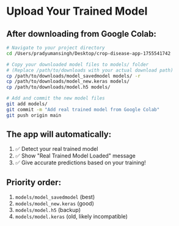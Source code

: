 # Upload Your Trained Model

## After downloading from Google Colab:

```bash
# Navigate to your project directory
cd /Users/pradyumansingh/Desktop/crop-disease-app-1755541742

# Copy your downloaded model files to models/ folder
# (Replace /path/to/downloads with your actual download path)
cp /path/to/downloads/model_savedmodel models/ -r
cp /path/to/downloads/model_new.keras models/
cp /path/to/downloads/model.h5 models/

# Add and commit the new model files
git add models/
git commit -m "Add real trained model from Google Colab"
git push origin main
```

## The app will automatically:
1. ✅ Detect your real trained model
2. ✅ Show "Real Trained Model Loaded" message
3. ✅ Give accurate predictions based on your training!

## Priority order:
1. `models/model_savedmodel` (best)
2. `models/model_new.keras` (good) 
3. `models/model.h5` (backup)
4. `models/model.keras` (old, likely incompatible)
